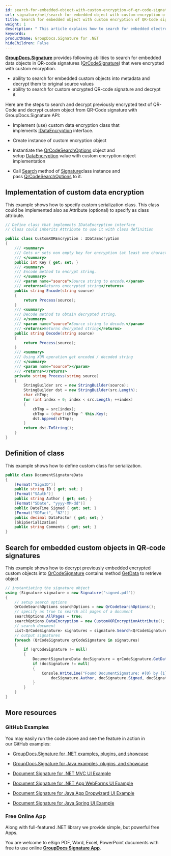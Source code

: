 ```yaml
---
id: search-for-embedded-object-with-custom-encryption-of-qr-code-signatures
url: signature/net/search-for-embedded-object-with-custom-encryption-of-qr-code-signatures
title: Search for embedded object with custom encryption of QR-Code signatures
weight: 1
description: " This article explains how to search for embedded electronic signatures with custom encryption in QR-code electronic signatures. This topic contains example of custom encryption, class definition and search for encrypted objects in the QR-codes with GroupDocs.Signature."
keywords: 
productName: GroupDocs.Signature for .NET
hideChildren: False
---
```

[**GroupDocs.Signature**](https://products.groupdocs.com/signature/net) provides following abilities to search for embedded data objects in QR-code signatures ([QrCodeSignature](https://apireference.groupdocs.com/net/signature/groupdocs.signature.domain/qrcodesignature)) that were encrypted with custom encryption.  

*   ability to search for embedded custom objects into metadata and decrypt them to original source values
*   ability to search for custom encrypted QR-code signature and decrypt it  

Here are the steps to search and decrypt previously encrypted text of QR-Code and decrypt custom object from QR-Code signature with GroupDocs.Signature API:

*   Implement (use) custom data encryption class that implements [IDataEncryption](https://apireference.groupdocs.com/net/signature/groupdocs.signature.domain.extensions/idataencryption) interface.
    
*   Create instance of custom encryption object  
    
*   Instantiate the [QrCodeSearchOptions](https://apireference.groupdocs.com/net/signature/groupdocs.signature.options/qrcodesearchoptions) object and setup [DataEncryption](https://apireference.groupdocs.com/net/signature/groupdocs.signature.options/qrcodesearchoptions/properties/dataencryption) value with custom encryption object implementation  
    
*   Call [Search](https://apireference.groupdocs.com/net/signature/groupdocs.signature/signature/methods/search/_1) method of [Signature](https://apireference.groupdocs.com/net/signature/groupdocs.signature/signature)class instance and pass [QrCodeSearchOptions](https://apireference.groupdocs.com/net/signature/groupdocs.signature.options/qrcodesearchoptions) to it.
    

## Implementation of custom data encryption

This example shows how to specify custom serialization class. This class could be implemented also as Attribute (optional) to specify as class attribute.

```csharp
// Define class that implements IDataEncryption interface
// Class could inherits Attribute to use it with class definition

public class CustomXOREncryption : IDataEncryption
{
    /// <summary>
    /// Gets or sets non empty key for encryption (at least one character)
    /// </summary>
    public int Key { get; set; }
    /// <summary>
    /// Encode method to encrypt string.
    /// </summary>
    /// <param name="source">Source string to encode.</param>
    /// <returns>Returns enccrypted string</returns>
    public string Encode(string source)
    {
        return Process(source);
    }
    /// <summary>
    /// Decode method to obtain decrypted string.
    /// </summary>
    /// <param name="source">Source string to decode.</param>
    /// <returns>Returns decrypted string</returns>
    public string Decode(string source)
    {
        return Process(source);
    }
    /// <summary>
    /// Using XOR operation get encoded / decoded string
    /// </summary>
    /// <param name="source"></param>
    /// <returns></returns>
    private string Process(string source)
    {
        StringBuilder src = new StringBuilder(source);
        StringBuilder dst = new StringBuilder(src.Length);
        char chTmp;
        for (int index = 0; index < src.Length; ++index)
        {
            chTmp = src[index];
            chTmp = (char)(chTmp ^ this.Key);
            dst.Append(chTmp);
        }
        return dst.ToString();
    }
}
```

## Definition of class

This example shows how to define custom class for serialization.

```csharp
public class DocumentSignatureData
{
    [Format("SignID")]
    public string ID { get; set; }
    [Format("SAuth")]
    public string Author { get; set; }
    [Format("SDate", "yyyy-MM-dd")]
    public DateTime Signed { get; set; }
    [Format("SDFact", "N2")]
    public decimal DataFactor { get; set; }
    [SkipSerialization]
    public string Comments { get; set; }
}
```

## Search for embedded custom objects in QR-code signatures

This example shows how to decrypt previously embedded encrypted custom objects into [QrCodeSignature](https://apireference.groupdocs.com/net/signature/groupdocs.signature.domain/qrcodesignature) contains method [GetData](https://apireference.groupdocs.com/net/signature/groupdocs.signature.domain/qrcodesignature/methods/getdata/_1) to retrieve object

```csharp
// instantiating the signature object
using (Signature signature = new Signature("signed.pdf"))
{
    // setup search options
    QrCodeSearchOptions searchOptions = new QrCodeSearchOptions();
    // specify as true to search all pages of a document
    searchOptions.AllPages = true;
    searchOptions.DataEncryption = new CustomXOREncryptionAttribute();
    // search document
    List<QrCodeSignature> signatures = signature.Search<QrCodeSignature>(searchOptions);
    // output signatures
    foreach (QrCodeSignature qrCodeSignature in signatures)
    {
        if (qrCodeSignature != null)
        {
            DocumentSignatureData docSignature = qrCodeSignature.GetData<DocumentSignatureData>();
            if (docSignature != null)
            {
                Console.WriteLine("Found DocumentSignature: #{0} by {1} from {2} DataFactor = {3}", docSignature.ID, 
                    docSignature.Author, docSignature.Signed, docSignature.DataFactor.ToString("N2"));
            }
        }
    }
}
```

## More resources

### GitHub Examples 

You may easily run the code above and see the feature in action in our GitHub examples:

*   [GroupDocs.Signature for .NET examples, plugins, and showcase](https://github.com/groupdocs-signature/GroupDocs.Signature-for-.NET)
    
*   [GroupDocs.Signature for Java examples, plugins, and showcase](https://github.com/groupdocs-signature/GroupDocs.Signature-for-Java)
    
*   [Document Signature for .NET MVC UI Example](https://github.com/groupdocs-signature/GroupDocs.Signature-for-.NET-MVC) 
    
*   [Document Signature for .NET App WebForms UI Example](https://github.com/groupdocs-signature/GroupDocs.Signature-for-.NET-WebForms)
    
*   [Document Signature for Java App Dropwizard UI Example](https://github.com/groupdocs-signature/GroupDocs.Signature-for-Java-Dropwizard)
    
*   [Document Signature for Java Spring UI Example](https://github.com/groupdocs-signature/GroupDocs.Signature-for-Java-Spring)
    

### Free Online App 

Along with full-featured .NET library we provide simple, but powerful free Apps.

You are welcome to eSign PDF, Word, Excel, PowerPoint documents with free to use online **[GroupDocs Signature App](https://products.groupdocs.app/signature)**.
